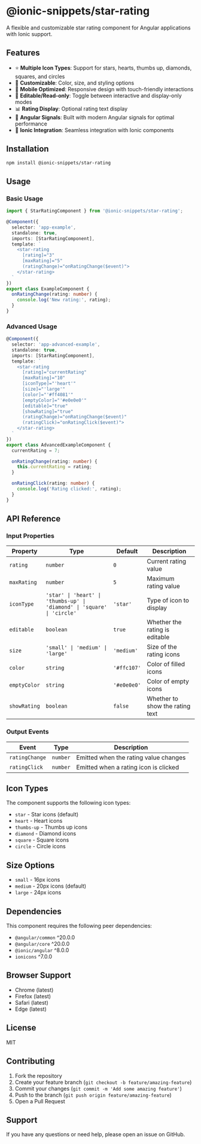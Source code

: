 # @ionic-snippets/star-rating

A flexible and customizable star rating component for Angular applications with Ionic support.

## Features

- ⭐ **Multiple Icon Types**: Support for stars, hearts, thumbs up, diamonds, squares, and circles
- 🎨 **Customizable**: Color, size, and styling options
- 📱 **Mobile Optimized**: Responsive design with touch-friendly interactions
- 🔧 **Editable/Read-only**: Toggle between interactive and display-only modes
- 📊 **Rating Display**: Optional rating text display
- 🚀 **Angular Signals**: Built with modern Angular signals for optimal performance
- 🎯 **Ionic Integration**: Seamless integration with Ionic components

## Installation

```bash
npm install @ionic-snippets/star-rating
```

## Usage

### Basic Usage

```typescript
import { StarRatingComponent } from '@ionic-snippets/star-rating';

@Component({
  selector: 'app-example',
  standalone: true,
  imports: [StarRatingComponent],
  template: `
    <star-rating 
      [rating]="3" 
      [maxRating]="5"
      (ratingChange)="onRatingChange($event)">
    </star-rating>
  `
})
export class ExampleComponent {
  onRatingChange(rating: number) {
    console.log('New rating:', rating);
  }
}
```

### Advanced Usage

```typescript
@Component({
  selector: 'app-advanced-example',
  standalone: true,
  imports: [StarRatingComponent],
  template: `
    <star-rating 
      [rating]="currentRating" 
      [maxRating]="10"
      [iconType]="'heart'"
      [size]="'large'"
      [color]="'#ff4081'"
      [emptyColor]="'#e0e0e0'"
      [editable]="true"
      [showRating]="true"
      (ratingChange)="onRatingChange($event)"
      (ratingClick)="onRatingClick($event)">
    </star-rating>
  `
})
export class AdvancedExampleComponent {
  currentRating = 7;

  onRatingChange(rating: number) {
    this.currentRating = rating;
  }

  onRatingClick(rating: number) {
    console.log('Rating clicked:', rating);
  }
}
```

## API Reference

### Input Properties

| Property | Type | Default | Description |
|----------|------|---------|-------------|
| `rating` | `number` | `0` | Current rating value |
| `maxRating` | `number` | `5` | Maximum rating value |
| `iconType` | `'star' \| 'heart' \| 'thumbs-up' \| 'diamond' \| 'square' \| 'circle'` | `'star'` | Type of icon to display |
| `editable` | `boolean` | `true` | Whether the rating is editable |
| `size` | `'small' \| 'medium' \| 'large'` | `'medium'` | Size of the rating icons |
| `color` | `string` | `'#ffc107'` | Color of filled icons |
| `emptyColor` | `string` | `'#e0e0e0'` | Color of empty icons |
| `showRating` | `boolean` | `false` | Whether to show the rating text |

### Output Events

| Event | Type | Description |
|-------|------|-------------|
| `ratingChange` | `number` | Emitted when the rating value changes |
| `ratingClick` | `number` | Emitted when a rating icon is clicked |

## Icon Types

The component supports the following icon types:

- `star` - Star icons (default)
- `heart` - Heart icons
- `thumbs-up` - Thumbs up icons
- `diamond` - Diamond icons
- `square` - Square icons
- `circle` - Circle icons

## Size Options

- `small` - 16px icons
- `medium` - 20px icons (default)
- `large` - 24px icons

## Dependencies

This component requires the following peer dependencies:

- `@angular/common` ^20.0.0
- `@angular/core` ^20.0.0
- `@ionic/angular` ^8.0.0
- `ionicons` ^7.0.0

## Browser Support

- Chrome (latest)
- Firefox (latest)
- Safari (latest)
- Edge (latest)

## License

MIT

## Contributing

1. Fork the repository
2. Create your feature branch (`git checkout -b feature/amazing-feature`)
3. Commit your changes (`git commit -m 'Add some amazing feature'`)
4. Push to the branch (`git push origin feature/amazing-feature`)
5. Open a Pull Request

## Support

If you have any questions or need help, please open an issue on GitHub.
